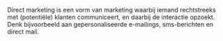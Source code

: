 Direct marketing is een vorm van marketing waarbij iemand rechtstreeks
met (potentiële) klanten communiceert, en daarbij de interactie opzoekt.
Denk bijvoorbeeld aan gepersonaliseerde e-mailings, sms-berichten en
direct mail. 
